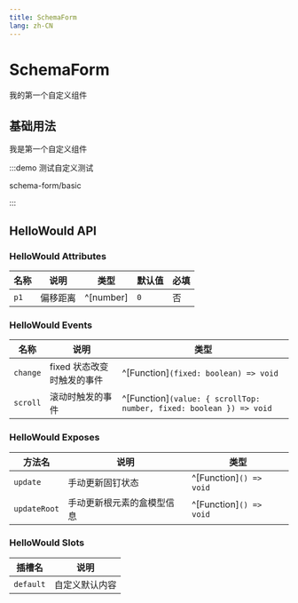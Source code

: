 ```yaml
---
title: SchemaForm
lang: zh-CN
---
```


# SchemaForm

我的第一个自定义组件

## 基础用法

我是第一个自定义组件

:::demo 测试自定义测试

schema-form/basic

:::


## HelloWould API

### HelloWould Attributes

| 名称         | 说明             | 类型                          | 默认值     | 必填 |
| ---------- | -------------- | --------------------------- | ------- | -- |
| `p1`   | 偏移距离           | ^[number]                   | `0`     | 否  |

### HelloWould Events

| 名称       | 说明               | 类型                                                                     |
| -------- | ---------------- | ---------------------------------------------------------------------- |
| `change` | fixed 状态改变时触发的事件 | ^[Function]`(fixed: boolean) => void`                               |
| `scroll` | 滚动时触发的事件         | ^[Function]`(value: { scrollTop: number, fixed: boolean }) => void` |

### HelloWould Exposes

| 方法名          | 说明            | 类型                         |
| ------------ | ------------- | -------------------------- |
| `update`     | 手动更新固钉状态      | ^[Function]`() => void` |
| `updateRoot` | 手动更新根元素的盒模型信息 | ^[Function]`() => void` |

### HelloWould Slots

| 插槽名       | 说明      |
| --------- | ------- |
| `default` | 自定义默认内容 |
